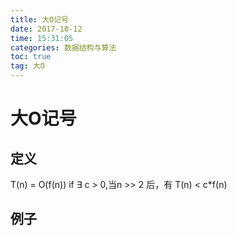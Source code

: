 ```yaml
---
title: 大O记号
date: 2017-10-12
time: 15:31:05
categories: 数据结构与算法
toc: true
tag: 大O
---
```

</p>

# 大O记号

## 定义

T(n) = O(f(n)) if &exist; c > 0,当n >> 2 后，有 T(n) < c*f(n)

## 例子

